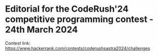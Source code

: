 # Editorial for the CodeRush'24 competitive programming contest - 24th March 2024

Contest link: https://www.hackerrank.com/contests/coderushsastra2024/challenges

